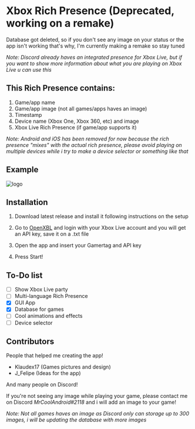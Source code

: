 # Xbox Rich Presence (Deprecated, working on a remake)

Database got deleted, so if you don't see any image on your status or the app isn't working that's why, I'm currently making a remake so stay tuned 

*Note: Discord already haves an integrated presence for Xbox Live, but if you want to show more information about what you are playing on Xbox Live u can use this*
## This Rich Presence contains:
1. Game/app name
2. Game/app image (not all games/apps haves an image)
3. Timestamp
4. Device name (Xbox One, Xbox 360, etc) and image
5. Xbox Live Rich Presence (if game/app supports it)

*Note: Android and iOS has been removed for now because the rich presence "mixes" with the actual rich presence, please avoid playing on multiple devices while i try to make a device selector or something like that*

## Example
![logo](https://github.com/MrCoolAndroid/Xbox-Rich-Presence-Discord/raw/main/Example2.png)


## Installation
1. Download latest release and install it following instructions on the setup

2. Go to [OpenXBL](https://xbl.io) and login with your Xbox Live account and you will get an API key, save it on a .txt file

3. Open the app and insert your Gamertag and API key

4. Press Start!


## To-Do list
- [ ] Show Xbox Live party
- [ ] Multi-language Rich Presence
- [x] GUI App
- [x] Database for games
- [ ] Cool animations and effects
- [ ] Device selector

## Contributors
People that helped me creating the app!
- Klaudex17 (Games pictures and design)
- J_Felipe (Ideas for the app)

And many people on Discord!

If you're not seeing any image while playing your game, please contact me on Discord *MrCoolAndroid#2118* and i will add an image to your game!

*Note: Not all games haves an image as Discord only can storage up to 300 images, i will be updating the database with more images*
